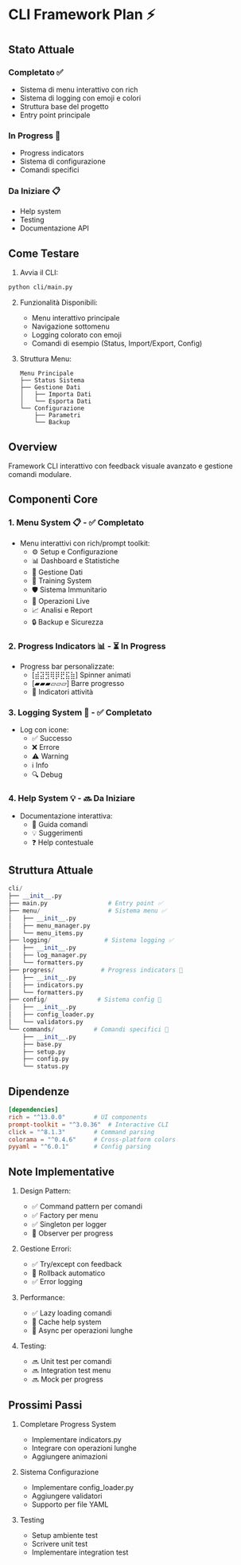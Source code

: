 # CLI Framework Plan ⚡

## Stato Attuale

### Completato ✅
- Sistema di menu interattivo con rich
- Sistema di logging con emoji e colori
- Struttura base del progetto
- Entry point principale

### In Progress 🚧
- Progress indicators
- Sistema di configurazione
- Comandi specifici

### Da Iniziare 📋
- Help system
- Testing
- Documentazione API

## Come Testare

1. Avvia il CLI:
```bash
python cli/main.py
```

2. Funzionalità Disponibili:
   - Menu interattivo principale
   - Navigazione sottomenu
   - Logging colorato con emoji
   - Comandi di esempio (Status, Import/Export, Config)

3. Struttura Menu:
   ```
   Menu Principale
   ├── Status Sistema
   ├── Gestione Dati
   │   ├── Importa Dati
   │   └── Esporta Dati
   └── Configurazione
       ├── Parametri
       └── Backup
   ```

## Overview

Framework CLI interattivo con feedback visuale avanzato e gestione comandi modulare.

## Componenti Core

### 1. Menu System 📋 - ✅ Completato
- Menu interattivi con rich/prompt toolkit:
  * ⚙️ Setup e Configurazione
  * 📊 Dashboard e Statistiche
  * 💾 Gestione Dati
  * 🧠 Training System
  * 🛡️ Sistema Immunitario
  * 🚀 Operazioni Live
  * 📈 Analisi e Report
  * 🔒 Backup e Sicurezza

### 2. Progress Indicators 📊 - ⏳ In Progress
- Progress bar personalizzate:
  * [⣾⣽⣻⢿⡿⣟⣯⣷] Spinner animati
  * [▰▰▰▱▱▱] Barre progresso
  * 🔄 Indicatori attività

### 3. Logging System 📝 - ✅ Completato
- Log con icone:
  * ✅ Successo
  * ❌ Errore
  * ⚠️ Warning
  * ℹ️ Info
  * 🔍 Debug

### 4. Help System 💡 - 🔜 Da Iniziare
- Documentazione interattiva:
  * 📖 Guida comandi
  * 💡 Suggerimenti
  * ❓ Help contestuale

## Struttura Attuale

```python
cli/
├── __init__.py
├── main.py                 # Entry point ✅
├── menu/                   # Sistema menu ✅
│   ├── __init__.py
│   ├── menu_manager.py
│   └── menu_items.py
├── logging/               # Sistema logging ✅
│   ├── __init__.py
│   ├── log_manager.py
│   └── formatters.py
├── progress/             # Progress indicators 🚧
│   ├── __init__.py
│   ├── indicators.py
│   └── formatters.py
├── config/              # Sistema config 🚧
│   ├── __init__.py
│   ├── config_loader.py
│   └── validators.py
└── commands/           # Comandi specifici 🚧
    ├── __init__.py
    ├── base.py
    ├── setup.py
    ├── config.py
    └── status.py
```

## Dipendenze

```toml
[dependencies]
rich = "^13.0.0"        # UI components
prompt-toolkit = "^3.0.36"  # Interactive CLI
click = "^8.1.3"        # Command parsing
colorama = "^0.4.6"     # Cross-platform colors
pyyaml = "^6.0.1"       # Config parsing
```

## Note Implementative

1. Design Pattern:
   - ✅ Command pattern per comandi
   - ✅ Factory per menu
   - ✅ Singleton per logger
   - 🚧 Observer per progress

2. Gestione Errori:
   - ✅ Try/except con feedback
   - 🚧 Rollback automatico
   - ✅ Error logging

3. Performance:
   - ✅ Lazy loading comandi
   - 🚧 Cache help system
   - 🚧 Async per operazioni lunghe

4. Testing:
   - 🔜 Unit test per comandi
   - 🔜 Integration test menu
   - 🔜 Mock per progress

## Prossimi Passi

1. Completare Progress System
   - Implementare indicators.py
   - Integrare con operazioni lunghe
   - Aggiungere animazioni

2. Sistema Configurazione
   - Implementare config_loader.py
   - Aggiungere validatori
   - Supporto per file YAML

3. Testing
   - Setup ambiente test
   - Scrivere unit test
   - Implementare integration test